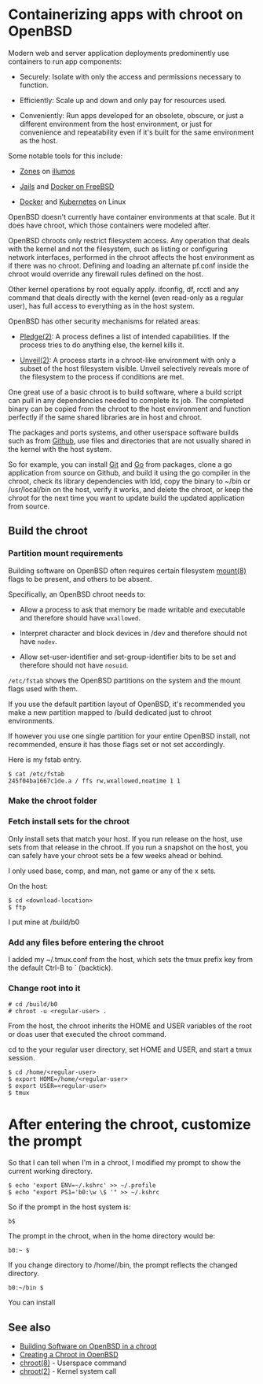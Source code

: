 # Containerizing apps with chroot on OpenBSD

Modern web and server application deployments predominently use
containers to run app components:

- Securely: Isolate with only the access and permissions necessary to
  function.

- Efficiently: Scale up and down and only pay for resources used.

- Conveniently: Run apps developed for an obsolete, obscure, or just a
  different environment from the host environment, or just for
  convenience and repeatability even if it's built for the same
  environment as the host.

Some notable tools for this include:

- [Zones](https://illumos.org/docs/about/features/#native-zones) on
  [illumos](https://illumos.org)

- [Jails](https://docs.freebsd.org/en/books/handbook/jails) and
  [Docker on FreeBSD](https://wiki.freebsd.org/Docker)

- [Docker](https://www.docker.com) and
  [Kubernetes](https://kubernetes.io) on Linux

OpenBSD doesn't currently have container environments at that
scale. But it does have chroot, which those containers were modeled
after.

OpenBSD chroots only restrict filesystem access. Any operation that
deals with the kernel and not the filesystem, such as listing or
configuring network interfaces, performed in the chroot affects the
host environment as if there was no chroot. Defining and loading an
alternate pf.conf inside the chroot would override any firewall rules
defined on the host.

Other kernel operations by root equally apply. ifconfig, df, rcctl and
any command that deals directly with the kernel (even read-only as a
regular user), has full access to everything as in the host system.

OpenBSD has other security mechanisms for related areas:

- [Pledge(2)](https://man.openbsd.org/pledge): A process defines a
  list of intended capabilities. If the process tries to do anything
  else, the kernel kills it.

- [Unveil(2)](https://man.openbsd.org/unveil): A process starts in a
  chroot-like environment with only a subset of the host filesystem
  visible. Unveil selectively reveals more of the filesystem to the
  process if conditions are met.

One great use of a basic chroot is to build software, where a build
script can pull in any dependencies needed to complete its job. The
completed binary can be copied from the chroot to the host environment
and function perfectly if the same shared libraries are in host and
chroot.

The packages and ports systems, and other userspace software builds
such as from [Github](https://github.com), use files and directories
that are not usually shared in the kernel with the host system.

So for example, you can install [Git](https://git-scm.com) and
[Go](https://go.dev) from packages, clone a go application from source
on Github, and build it using the go compiler in the chroot, check its
library dependencies with ldd, copy the binary to ~/bin or
/usr/local/bin on the host, verify it works, and delete the chroot, or
keep the chroot for the next time you want to update build the updated
application from source.

## Build the chroot

### Partition mount requirements

Building software on OpenBSD often requires certain filesystem
[mount(8)](https://man.openbsd.org/mount) 
flags to be present, and others to be absent.

Specifically, an OpenBSD chroot needs to:

- Allow a process to ask that memory be made writable and executable
  and therefore should have `wxallowed`.

- Interpret character and block devices in /dev and therefore should
  not have `nodev`.

- Allow set-user-identifier and set-group-identifier bits to be set
  and therefore should not have `nosuid`.

`/etc/fstab` shows the OpenBSD partitions on the system and the mount
flags used with them.

If you use the default partition layout of OpenBSD, it's recommended
you make a new partition mapped to /build dedicated just to chroot environments.

If however you use one single partition for your entire OpenBSD
install, not recommended, ensure it has those flags set or not set
accordingly.

Here is my fstab entry. 

```
$ cat /etc/fstab
245f04ba1667c1de.a / ffs rw,wxallowed,noatime 1 1
```

### Make the chroot folder

### Fetch install sets for the chroot

Only install sets that match your host. If you run release on the
host, use sets from that release in the chroot. If you run a snapshot
on the host, you can safely have your chroot sets be a few weeks ahead
or behind.


I only used base, comp, and man, not game or any of the x sets.

On the host:

```
$ cd <download-location>
$ ftp 
```

I put mine at /build/b0


### Add any files before entering the chroot

I added my ~/.tmux.conf from the host, which sets the tmux prefix key
from the default Ctrl-B to ` (backtick).


### Change root into it

```
# cd /build/b0
# chroot -u <regular-user> .
```

From the host, the chroot inherits the HOME and USER variables of the
root or doas user that executed the chroot command.

cd to the your regular user directory, set HOME and USER, and start a
tmux session.
```
$ cd /home/<regular-user>
$ export HOME=/home/<regular-user>
$ export USER=<regular-user>
$ tmux
```

# After entering the chroot, customize the prompt

So that I can tell when I'm in a chroot, I modified my prompt to show
the current working directory.

```
$ echo 'export ENV=~/.kshrc' >> ~/.profile
$ echo "export PS1='b0:\w \$ '" >> ~/.kshrc
```

So if the prompt in the host system is:

```
b$
```

The prompt in the chroot, when in the home directory would be:

```
b0:~ $ 
```

If you change directory to /home/<regular-user>/bin, the prompt
reflects the changed directory.

```
b0:~/bin $ 
```

You can install 


## See also

* [Building Software on OpenBSD in a chroot](https://eradman.com/posts/chroot-builds.html)
* [Creating a Chroot in OpenBSD](https://www.tubsta.com/2020/01/creating-a-chroot-in-openbsd)
* [chroot(8)](https://man.openbsd.org/chroot) - Userspace command
* [chroot(2)](https://man.openbsd.org/chroot.2) - Kernel system call
